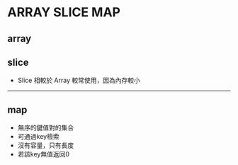 # ARRAY SLICE MAP


## array

## slice
- Slice 相較於 Array 較常使用，因為內存較小

---
## map
- 無序的鍵值對的集合
- 可通過key檢索
- 沒有容量，只有長度
- 若該key無值返回0

